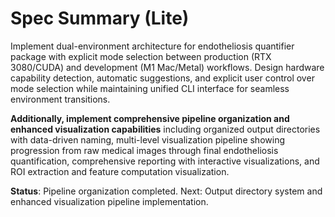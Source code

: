 # Spec Summary (Lite)

Implement dual-environment architecture for endotheliosis quantifier package with explicit mode selection between production (RTX 3080/CUDA) and development (M1 Mac/Metal) workflows. Design hardware capability detection, automatic suggestions, and explicit user control over mode selection while maintaining unified CLI interface for seamless environment transitions.

**Additionally, implement comprehensive pipeline organization and enhanced visualization capabilities** including organized output directories with data-driven naming, multi-level visualization pipeline showing progression from raw medical images through final endotheliosis quantification, comprehensive reporting with interactive visualizations, and ROI extraction and feature computation visualization.

**Status**: Pipeline organization completed. Next: Output directory system and enhanced visualization pipeline implementation.
